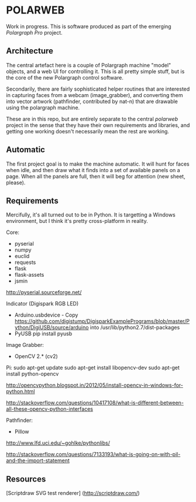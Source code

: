 POLARWEB
========

Work in progress.
This is software produced as part of the emerging *Polargraph Pro* project.

Architecture
------------

The central artefact here is a couple of Polargraph machine "model" objects, 
and a web UI for controlling it. This is all pretty simple stuff, but is the 
core of the new Polargraph control software. 

Secondarily, there are fairly sophisticated helper routines that are interested 
in capturing faces from a webcam (image_grabber), and converting them into vector 
artwork (pathfinder, contributed by nat-n) that are drawable using the polargraph machine. 

These are in this repo, but are entirely separate to the central _polarweb_ project 
in the sense that they have their own requirements and libraries, and getting one 
working doesn't necessarily mean the rest are working.

Automatic
---------

The first project goal is to make the machine automatic. It will hunt for faces when idle, 
and then draw what it finds into a set of available panels on a page. When all the panels
are full, then it will beg for attention (new sheet, please).

Requirements
------------

Mercifully, it's all turned out to be in Python. It is targetting a Windows environment, but I think
it's pretty cross-platform in reality.

Core:
* pyserial
* numpy
* euclid
* requests
* flask
* flask-assets
* jsmin

http://pyserial.sourceforge.net/

Indicator (Digispark RGB LED)
* Arduino.usbdevice - Copy https://github.com/digistump/DigisparkExamplePrograms/blob/master/Python/DigiUSB/source/arduino into /usr/lib/python2.7/dist-packages
* PyUSB pip install pyusb

Image Grabber:
* OpenCV 2.* (cv2)

Pi:
  sudo apt-get update
  sudo apt-get install libopencv-dev
  sudo apt-get install python-opencv

http://opencvpython.blogspot.in/2012/05/install-opencv-in-windows-for-python.html

http://stackoverflow.com/questions/10417108/what-is-different-between-all-these-opencv-python-interfaces

Pathfinder:
* Pillow

http://www.lfd.uci.edu/~gohlke/pythonlibs/

http://stackoverflow.com/questions/7133193/what-is-going-on-with-pil-and-the-import-statement

Resources
---------

[Scriptdraw SVG test renderer] (http://scriptdraw.com/)

